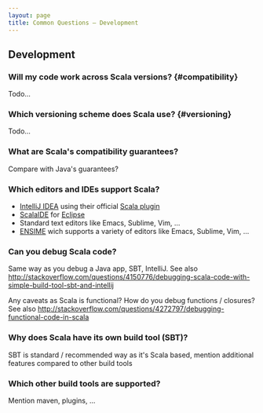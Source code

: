 ```yaml
---
layout: page
title: Common Questions – Development
---
```


## Development

### Will my code work across Scala versions? {#compatibility}
Todo...

### Which versioning scheme does Scala use? {#versioning}
Todo...

### What are Scala's compatibility guarantees?
Compare with Java's guarantees?

### Which editors and IDEs support Scala?
* [IntelliJ IDEA](https://www.jetbrains.com/idea/) using their official [Scala plugin](https://plugins.jetbrains.com/plugin/?id=1347)
* [ScalaIDE](http://scala-ide.org/) for [Eclipse](https://eclipse.org/)
* Standard text editors like Emacs, Sublime, Vim, ...
* [ENSIME](https://github.com/ensime) wich supports a variety of editors like Emacs, Sublime, Vim, ...

### Can you debug Scala code?
Same way as you debug a Java app, SBT, IntelliJ. See also http://stackoverflow.com/questions/4150776/debugging-scala-code-with-simple-build-tool-sbt-and-intellij

Any caveats as Scala is functional? How do you debug functions / closures? See also http://stackoverflow.com/questions/4272797/debugging-functional-code-in-scala

### Why does Scala have its own build tool (SBT)?
SBT is standard / recommended way as it's Scala based, mention additional features compared to other build tools

### Which other build tools are supported?
Mention maven, plugins, ...
